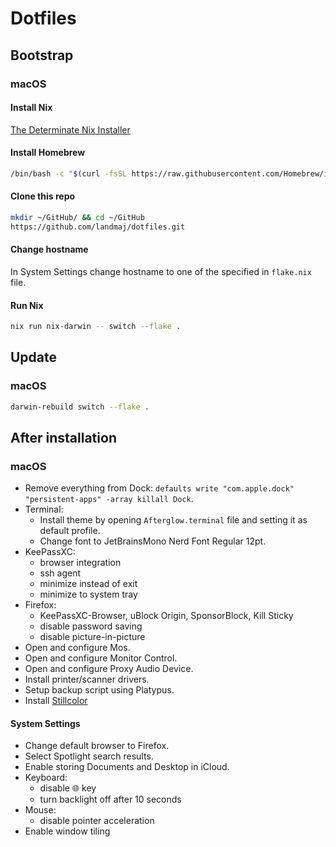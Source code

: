 # Dotfiles

## Bootstrap

### macOS

#### Install Nix

[The Determinate Nix Installer](https://determinate.systems/oss/)

#### Install Homebrew

```sh
/bin/bash -c "$(curl -fsSL https://raw.githubusercontent.com/Homebrew/install/HEAD/install.sh)"
```

#### Clone this repo

```sh
mkdir ~/GitHub/ && cd ~/GitHub
https://github.com/landmaj/dotfiles.git
```

#### Change hostname

In System Settings change hostname to one of the specified in
`flake.nix` file.

#### Run Nix

```sh
nix run nix-darwin -- switch --flake .
```

## Update

### macOS

```sh
darwin-rebuild switch --flake .
```

## After installation

### macOS

- Remove everything from Dock: `defaults write "com.apple.dock" "persistent-apps" -array
killall Dock`.
- Terminal:
  - Install theme by opening `Afterglow.terminal` file and setting it as default profile.
  - Change font to JetBrainsMono Nerd Font Regular 12pt.
- KeePassXC:
  - browser integration
  - ssh agent
  - minimize instead of exit
  - minimize to system tray
- Firefox:
  - KeePassXC-Browser, uBlock Origin, SponsorBlock, Kill Sticky
  - disable password saving
  - disable picture-in-picture
- Open and configure Mos.
- Open and configure Monitor Control.
- Open and configure Proxy Audio Device.
- Install printer/scanner drivers.
- Setup backup script using Platypus.
- Install [Stillcolor](https://github.com/aiaf/Stillcolor)

#### System Settings

- Change default browser to Firefox.
- Select Spotlight search results.
- Enable storing Documents and Desktop in iCloud.
- Keyboard:
  - disable 🌐 key
  - turn backlight off after 10 seconds
- Mouse:
  - disable pointer acceleration
- Enable window tiling
